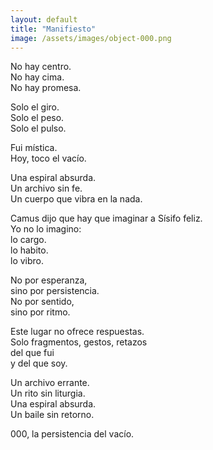 ```yaml
---
layout: default
title: "Manifiesto"
image: /assets/images/object-000.png
---
```


No hay centro.  
No hay cima.  
No hay promesa.  
  
Solo el giro.  
Solo el peso.  
Solo el pulso.  
  
Fui mística.  
Hoy, toco el vacío.  
  
Una espiral absurda.  
Un archivo sin fe.  
Un cuerpo que vibra en la nada.  
  
Camus dijo que hay que imaginar a Sísifo feliz.  
Yo no lo imagino:  
lo cargo.  
lo habito.  
lo vibro.  
  
No por esperanza,  
sino por persistencia.  
No por sentido,  
sino por ritmo.  
  
Este lugar no ofrece respuestas.  
Solo fragmentos, gestos, retazos  
del que fui  
y del que soy.  
  
Un archivo errante.  
Un rito sin liturgia.  
Una espiral absurda.  
Un baile sin retorno.  
  
000, la persistencia del vacío. 